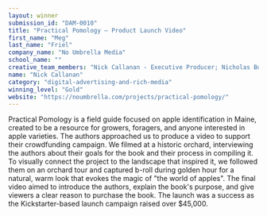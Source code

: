 ```yaml
---
layout: winner
submission_id: "DAM-0010"
title: "Practical Pomology – Product Launch Video"
first_name: "Meg"
last_name: "Friel"
company_name: "No Umbrella Media"
school_name: ""
creative_team_members: "Nick Callanan - Executive Producer; Nicholas Bowie-Haskell - Director of Photography, Camera Operator; Andrew Burgess - Camera Operator, Editor; Cecilia Ziko - Writer; Sean Turley - Writer; Matt LaJoie - Original Music"
name: "Nick Callanan"
category: "digital-advertising-and-rich-media"
winning_level: "Gold"
website: "https://noumbrella.com/projects/practical-pomology/"
---
```


Practical Pomology is a field guide focused on apple identification in Maine, created to be a resource for growers, foragers, and anyone interested in apple varieties. The authors approached us to produce a video to support their crowdfunding campaign. We filmed at a historic orchard, interviewing the authors about their goals for the book and their process in compiling it. To visually connect the project to the landscape that inspired it, we followed them on an orchard tour and captured b-roll during golden hour for a natural, warm look that evokes the magic of "the world of apples". The final video aimed to introduce the authors, explain the book's purpose, and give viewers a clear reason to purchase the book. The launch was a success as the Kickstarter-based launch campaign raised over $45,000.
